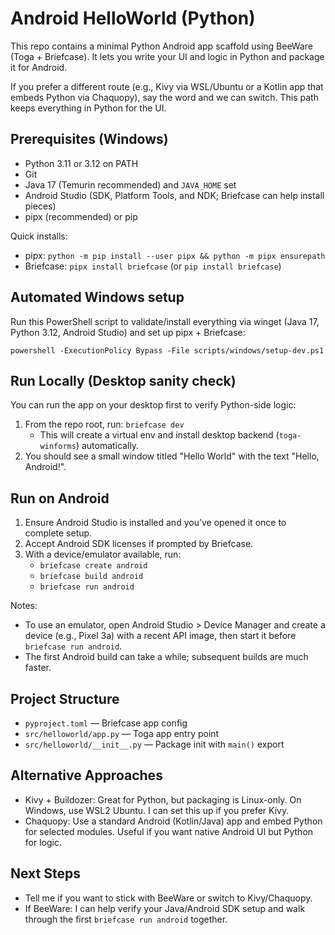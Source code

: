 # Android HelloWorld (Python)

This repo contains a minimal Python Android app scaffold using BeeWare (Toga + Briefcase). It lets you write your UI and logic in Python and package it for Android.

If you prefer a different route (e.g., Kivy via WSL/Ubuntu or a Kotlin app that embeds Python via Chaquopy), say the word and we can switch. This path keeps everything in Python for the UI.

## Prerequisites (Windows)
- Python 3.11 or 3.12 on PATH
- Git
- Java 17 (Temurin recommended) and `JAVA_HOME` set
- Android Studio (SDK, Platform Tools, and NDK; Briefcase can help install pieces)
- pipx (recommended) or pip

Quick installs:
- pipx: `python -m pip install --user pipx && python -m pipx ensurepath`
- Briefcase: `pipx install briefcase` (or `pip install briefcase`)

## Automated Windows setup
Run this PowerShell script to validate/install everything via winget (Java 17, Python 3.12, Android Studio) and set up pipx + Briefcase:

`powershell -ExecutionPolicy Bypass -File scripts/windows/setup-dev.ps1`

## Run Locally (Desktop sanity check)
You can run the app on your desktop first to verify Python-side logic:

1) From the repo root, run: `briefcase dev`
   - This will create a virtual env and install desktop backend (`toga-winforms`) automatically.
2) You should see a small window titled "Hello World" with the text "Hello, Android!".

## Run on Android
1) Ensure Android Studio is installed and you’ve opened it once to complete setup.
2) Accept Android SDK licenses if prompted by Briefcase.
3) With a device/emulator available, run:
   - `briefcase create android`
   - `briefcase build android`
   - `briefcase run android`

Notes:
- To use an emulator, open Android Studio > Device Manager and create a device (e.g., Pixel 3a) with a recent API image, then start it before `briefcase run android`.
- The first Android build can take a while; subsequent builds are much faster.

## Project Structure
- `pyproject.toml` — Briefcase app config
- `src/helloworld/app.py` — Toga app entry point
- `src/helloworld/__init__.py` — Package init with `main()` export

## Alternative Approaches
- Kivy + Buildozer: Great for Python, but packaging is Linux-only. On Windows, use WSL2 Ubuntu. I can set this up if you prefer Kivy.
- Chaquopy: Use a standard Android (Kotlin/Java) app and embed Python for selected modules. Useful if you want native Android UI but Python for logic.

## Next Steps
- Tell me if you want to stick with BeeWare or switch to Kivy/Chaquopy.
- If BeeWare: I can help verify your Java/Android SDK setup and walk through the first `briefcase run android` together.
